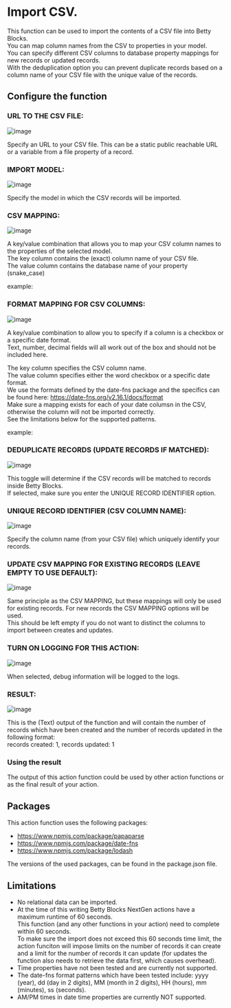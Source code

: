 # Import CSV.

This function can be used to import the contents of a CSV file into Betty Blocks.<br />
You can map column names from the CSV to properties in your model.<br />
You can specify different CSV columns to database property mappings for new records or updated records.<br />
With the deduplication option you can prevent duplicate records based on a column name of your CSV file with the unique value of the records.

## Configure the function

### URL TO THE CSV FILE:
![image](https://user-images.githubusercontent.com/96063344/227200202-98752469-b186-4e11-8033-d6a923d455b1.png)

Specify an URL to your CSV file. This can be a static public reachable URL or a variable from a file property of a record.

### IMPORT MODEL:
![image](https://user-images.githubusercontent.com/96063344/227200400-48686778-9c22-4d61-970d-0961973887ef.png)

Specify the model in which the CSV records will be imported.

### CSV MAPPING:
![image](https://user-images.githubusercontent.com/96063344/227200534-0323cf3f-ecf7-4f1d-83ab-feaa30cd099b.png)

A key/value combination that allows you to map your CSV column names to the properties of the selected model.<br />
The key column contains the (exact) column name of your CSV file.<br />
The value column contains the database name of your property (snake_case)<br />

example:

### FORMAT MAPPING FOR CSV COLUMNS:
![image](https://user-images.githubusercontent.com/96063344/227590135-1bdb92e3-08c4-4a99-a71d-3935d4ffc741.png)

A key/value combination to allow you to specify if a column is a checkbox or a specific date format.<br />
Text, number, decimal fields will all work out of the box and should not be included here.<br />

The key column specifies the CSV column name.<br />
The value column specifies either the word checkbox or a specific date format.<br />
We use the formats defined by the date-fns package and the specifics can be found here: https://date-fns.org/v2.16.1/docs/format<br />
Make sure a mapping exists for each of your date columsn in the CSV, otherwise the column will not be imported correctly.<br />
See the limitations below for the supported patterns.

example:

### DEDUPLICATE RECORDS (UPDATE RECORDS IF MATCHED):
![image](https://user-images.githubusercontent.com/96063344/227200721-31d1812b-87aa-4529-9768-ac4441ff872d.png)

This toggle will determine if the CSV records will be matched to records inside Betty Blocks.<br />
If selected, make sure you enter the UNIQUE RECORD IDENTIFIER option.<br />

### UNIQUE RECORD IDENTIFIER (CSV COLUMN NAME):
![image](https://user-images.githubusercontent.com/96063344/227200790-0ccb9d8a-6854-479f-a045-f7bb2169cfe9.png)

Specify the column name (from your CSV file) which uniquely identify your records.

### UPDATE CSV MAPPING FOR EXISTING RECORDS (LEAVE EMPTY TO USE DEFAULT):
![image](https://user-images.githubusercontent.com/96063344/227200906-b10a21ac-4ced-48b4-ae49-a3add274cf7f.png)

Same principle as the CSV MAPPING, but these mappings will only be used for existing records. For new records the CSV MAPPING options will be used.<br />
This should be left empty if you do not want to distinct the columns to import between creates and updates.

### TURN ON LOGGING FOR THIS ACTION:
![image](https://user-images.githubusercontent.com/96063344/227200968-a8898a64-1ae9-4c19-b84e-9d82456b02eb.png)

When selected, debug information will be logged to the logs.

### RESULT:
![image](https://user-images.githubusercontent.com/96063344/227201040-034a15b3-c7af-4745-a19b-55a1b5583da9.png)

This is the (Text) output of the function and will contain the number of records which have been created and the number of records updated in the following format:<br />
records created: 1, records updated: 1

### Using the result

The output of this action function could be used by other action functions or as the final result of your action.

## Packages

This action function uses the following packages:

- https://www.npmjs.com/package/papaparse
- https://www.npmjs.com/package/date-fns
- https://www.npmjs.com/package/lodash

The versions of the used packages, can be found in the package.json file.

## Limitations

- No relational data can be imported.
- At the time of this writing Betty Blocks NextGen actions have a maximum runtime of 60 seconds.<br />This function (and any other functions in your action) need to complete within 60 seconds.<br />
  To make sure the import does not exceed this 60 seconds time limit, the action funciton will impose limits on the number of records it can create and a limit for the number of records it can update (for updates the function also needs to retrieve the data first, which causes overhead).
- Time properties have not been tested and are currently not supported.
- The date-fns format patterns which have been tested include:  yyyy (year), dd (day in 2 digits), MM (month in 2 digits), HH (hours), mm (minutes), ss (seconds). 
- AM/PM times in date time properties are currently NOT supported.  
